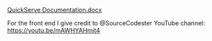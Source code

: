 [QuickServe Documentation.docx](https://github.com/user-attachments/files/17098750/QuickServe.Documentation.docx)

For the front end I give credit to @SourceCodester YouTube channel: https://youtu.be/mAWHYAHmit4
